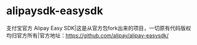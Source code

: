 # alipaysdk-easysdk
支付宝官方 Alipay Easy SDK|这是从官方包fork出来的项目，一切原有代码版权均归官方所有|官方地址：https://github.com/alipay/alipay-easysdk/
